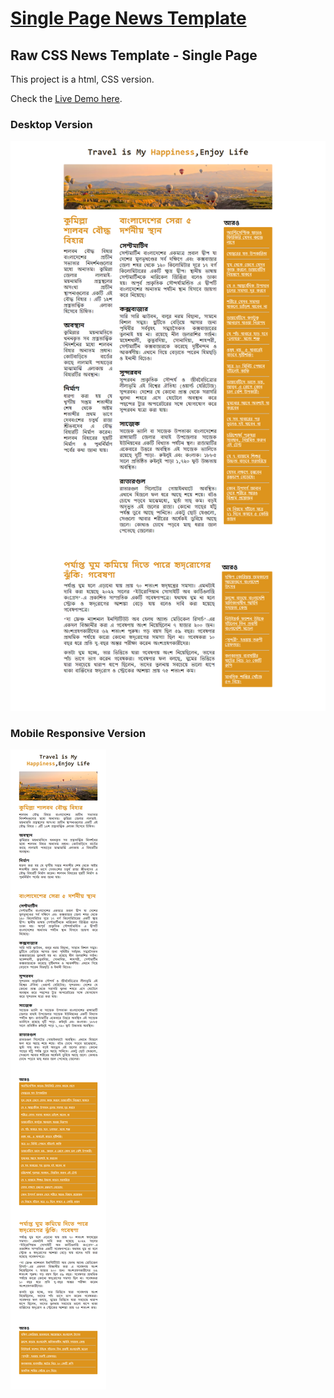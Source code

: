 # [Single Page News Template](https://sajjadsadiq.github.io/single-page-new-page/)


## Raw CSS News Template - Single Page

This project is a html, CSS version.

Check the [Live Demo here](https://sajjadsadiq.github.io/single-page-new-page/).

### Desktop Version
![](desktop.png)

### Mobile Responsive Version
![](mobile.png)
